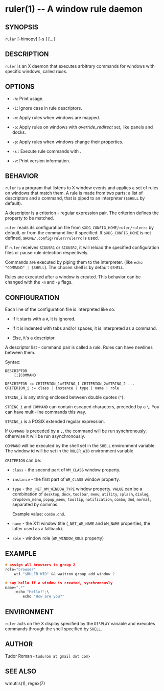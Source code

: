 ruler(1) -- A window rule daemon
================================

## SYNOPSIS

`ruler` [-himopv] [-s <shell>] <filename> [<filename>...]

## DESCRIPTION

`ruler` is an X daemon that executes arbitrary commands for windows with
specific windows, called *rules*.

## OPTIONS

* `-h`:
	Print usage.

* `-i`:
	Ignore case in rule descriptors.

* `-m`:
	Apply rules when windows are mapped.

* `-o`:
	Apply rules on windows with *override_redirect* set, like panels and docks.

* `-p`:
	Apply rules when windows change their properties.

* `-s` <shell>:
	Execute rule commands with <shell>.

* `-v`:
	Print version information.

## BEHAVIOR

`ruler` is a program that listens to X window events and applies a set of rules
on windows that match them. A rule is made from two parts: a list of descriptors and a
command, that is piped to an interpreter (`$SHELL` by default).

A descriptor is a criterion - regular expression pair. The criterion defines the property to
be matched.

`ruler` reads its configuration file from `$XDG_CONFIG_HOME/ruler/rulerrc` by
default, or from the command line if specified. If `$XDG_CONFIG_HOME` is not
defined, `$HOME/.config/ruler/rulerrc` is used.

If `ruler` receives `SIGUSR1` or `SIGUSR2`, it will reload the specified
configuration files or pause rule detection respectively.

Commands are executed by piping them to the interpreter. (like `echo "COMMAND" |
		$SHELL`). The chosen shell is by default `$SHELL`.

Rules are executed after a window is created. This behavior can be changed with
the `-m` and `-p` flags.

## CONFIGURATION

Each line of the configuration file is interpreted like so:

* If it starts with a `#`, it is ignored.

* If it is indented with tabs and/or spaces, it is interpreted as a command.

* Else, it's a descriptor.

A descriptor list - command pair is called a *rule*. Rules can have newlines
between them.

Syntax:

```
DESCRIPTOR
	[;]COMMAND

DESCRIPTOR := CRITERION_1=STRING_1 CRITERION_2=STRING_2 ...
CRITERION_i := class | instance | type | name | role
```

`STRING_i` is any string enclosed between double quotes (`"`).

`STRING_i` and `COMMAND` can contain escaped characters, preceded by a `\`. You
can have multi-line commands this way.

`STRING_i` is a POSIX extended regular expression.

If `COMMAND` is preceded by a `;`, the command will be run synchronously,
otherwise it will be run asynchronously.

`COMMAND` will be executed by the shell set in the `SHELL` environment
variable. The window id will be set in the `RULER_WID` environment variable.

`CRITERION` can be:

* `class` - the second part of `WM_CLASS` window property.

* `instance` - the first part of `WM_CLASS` window property.

* `type` - the `_NET_WM_WINDOW_TYPE` window property. `VALUE` can be a
combination of
	`desktop`, `dock`, `toolbar`, `menu`, `utility`, `splash`, `dialog`,
	`dropdown_menu`, `popup_menu`, `tooltip`, `notification`, `combo`, `dnd`,
	`normal`, separated by commas.

	Example value: `combo,dnd`.

* `name` - the X11 window title (`_NET_WM_NAME` and `WM_NAME` properties, the
	latter used as a fallback).

* `role` - window role (`WM_WINDOW_ROLE` property)

## EXAMPLE

```c
# assign all browsers to group 2
role="browser"
	wtf "$RULER_WID" && waitron group_add_window 2

# say hello if a window is created, synchronously
name=".*"
	;echo "Hello!";\
		echo "How are you?"
```

## ENVIRONMENT

`ruler` acts on the X display specified by the `DISPLAY` variable and executes
commands through the shell specified by `SHELL`.

## AUTHOR

Tudor Roman `<tudurom at gmail dot com>`

## SEE ALSO

wmutils(1), regex(7)
